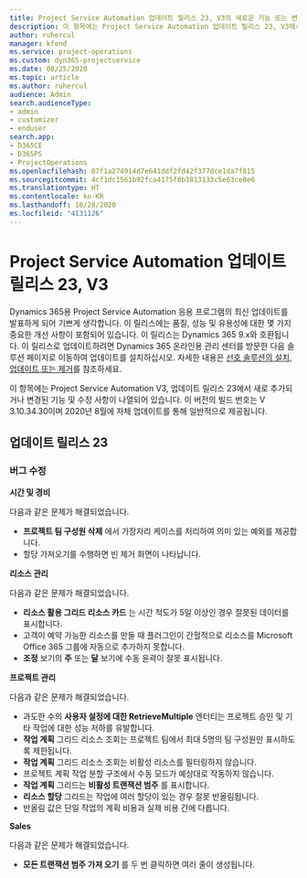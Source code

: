 ```yaml
---
title: Project Service Automation 업데이트 릴리스 23, V3의 새로운 기능 또는 변경된 기능
description: 이 항목에는 Project Service Automation 업데이트 릴리스 23, V3에서 사용할 수 있는 기능 및 수정 사항이 나열되어 있습니다.
author: ruhercul
manager: kfend
ms.service: project-operations
ms.custom: dyn365-projectservice
ms.date: 08/25/2020
ms.topic: article
ms.author: ruhercul
audience: Admin
search.audienceType:
- admin
- customizer
- enduser
search.app:
- D365CE
- D365PS
- ProjectOperations
ms.openlocfilehash: 07f1a274914d7e641ddf2fd42f377dce1da7f815
ms.sourcegitcommit: 4cf1dc1561b92fca4175f0b3813133c5e63ce8e6
ms.translationtype: HT
ms.contentlocale: ko-KR
ms.lasthandoff: 10/28/2020
ms.locfileid: "4131126"
---
```

# <a name="project-service-automation-update-release-23-v3"></a>Project Service Automation 업데이트 릴리스 23, V3

Dynamics 365용 Project Service Automation 응용 프로그램의 최신 업데이트를 발표하게 되어 기쁘게 생각합니다. 이 릴리스에는 품질, 성능 및 유용성에 대한 몇 가지 중요한 개선 사항이 포함되어 있습니다. 이 릴리스는 Dynamics 365 9.x와 호환됩니다. 이 릴리스로 업데이트하려면 Dynamics 365 온라인용 관리 센터를 방문한 다음 솔루션 페이지로 이동하여 업데이트를 설치하십시오. 자세한 내용은 [선호 솔루션의 설치, 업데이트 또는 제거](https://docs.microsoft.com/power-platform/admin/install-remove-preferred-solution)를 참조하세요.

이 항목에는 Project Service Automation V3, 업데이트 릴리스 23에서 새로 추가되거나 변경된 기능 및 수정 사항이 나열되어 있습니다. 이 버전의 빌드 번호는 V 3.10.34.30이며 2020년 8월에 자체 업데이트를 통해 일반적으로 제공됩니다.

## <a name="update-release-23"></a>업데이트 릴리스 23

### <a name="bug-fixes"></a>버그 수정

**시간 및 경비**

다음과 같은 문제가 해결되었습니다.
- **프로젝트 팀 구성원 삭제** 에서 가장자리 케이스를 처리하여 의미 있는 예외를 제공합니다.
- 할당 가져오기를 수행하면 빈 제거 화면이 나타납니다.

**리소스 관리**

다음과 같은 문제가 해결되었습니다.

- **리소스 활용 그리드 리소스 카드** 는 시간 척도가 5일 이상인 경우 잘못된 데이터를 표시합니다.
- 고객이 예약 가능한 리소스를 만들 때 플러그인이 간헐적으로 리소스를 Microsoft Office 365 그룹에 자동으로 추가하지 못합니다.
- **조정** 보기의 **주** 또는 **달** 보기에 수동 윤곽이 잘못 표시됩니다.

**프로젝트 관리**

다음과 같은 문제가 해결되었습니다.

- 과도한 수의 **사용자 설정에 대한 RetrieveMultiple** 엔터티는 프로젝트 승인 및 기타 작업에 대한 성능 저하를 유발합니다.
- **작업 계획** 그리드 리소스 조회는 프로젝트 팀에서 최대 5명의 팀 구성원만 표시하도록 제한됩니다. 
- **작업 계획** 그리드 리소스 조회는 비활성 리소스를 필터링하지 않습니다.
- 프로젝트 계획 작업 분할 구조에서 수동 모드가 예상대로 작동하지 않습니다.
- **작업 계획** 그리드는 **비활성 트랜잭션 범주** 를 표시합니다.
- **리소스 할당** 그리드는 작업에 여러 할당이 있는 경우 잘못 반올림됩니다.
- 반올림 값은 단일 작업의 계획 비용과 실제 비용 간에 다릅니다.

**Sales**

다음과 같은 문제가 해결되었습니다.

- **모든 트랜잭션 범주 가져 오기** 를 두 번 클릭하면 여러 줄이 생성됩니다.
